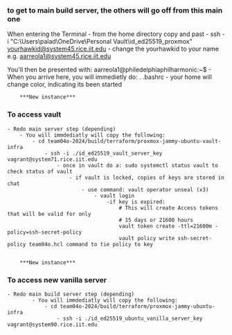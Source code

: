 
### to get to main build server, the others will go off from this main one ###

When entering the Terminal 
    - from the home directory copy and past
        - ssh -i "C:\Users\palad\OneDrive\Personal Vault\id_ed25519_proxmox" yourhawkid@system45.rice.iit.edu
            - change the yourhawkid to your name e.g. aarreola1@system45.rice.iit.edu
    
You'll then be presented with: aarreola1@philedelphiaphilharmonic:~$
    - When you arrive here, you will immedietly do: . .bashrc
        - your home will change color, indicating its been started

        ***New instance***

### To access vault ###
    - Redo main server step (depending)
        - You will immdediatly will copy the following:
            - cd team04o-2024/build/terraform/proxmox-jammy-ubuntu-vault-infra  
                - ssh -i ./id_ed25519_vault_server_key vagrant@system71.rice.iit.edu
                    - once in vault do a: sudo systemctl status vault to check status of vault
                        - if vault is locked, copies of keys are stored in chat
                            - use command: vault operator unseal (x3)
                                - vault login
                                    -if key is expired: 
                                        # This will create Access tokens that will be valid for only
                                        # 15 days or 21600 hours
                                        vault token create -ttl=21600m -policy=ssh-secret-policy
                                        vault policy write ssh-secret-policy team04o.hcl command to tie policy to key


        ***New instance***

### To access new vanilla server ###
    - Redo main build server step (depending)
            - You will immdediatly will copy the following:
                - cd team04o-2024/build/terraform/proxmox-jammy-ubuntu-infra
                    - ssh -i ./id_ed25519_ubuntu_vanilla_server_key vagrant@system90.rice.iit.edu
                        

                


